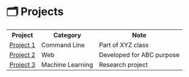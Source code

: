 # 🗂️ Projects
<p align="center">
  <table>
    <tr>
      <th>Project</th>
      <th>Category</th>
      <th>Note</th>
    </tr>
    <tr>
      <td><a href="Link_to_Project_1">Project 1</a></td>
      <td>Command Line</td>
      <td>Part of XYZ class</td>
    </tr>
    <tr>
      <td><a href="Link_to_Project_2">Project 2</a></td>
      <td>Web</td>
      <td>Developed for ABC purpose</td>
    </tr>
    <tr>
      <td><a href="Link_to_Project_3">Project 3</a></td>
      <td>Machine Learning</td>
      <td>Research project</td>
    </tr>
    <!-- Add more rows as needed -->
  </table>
</p>
